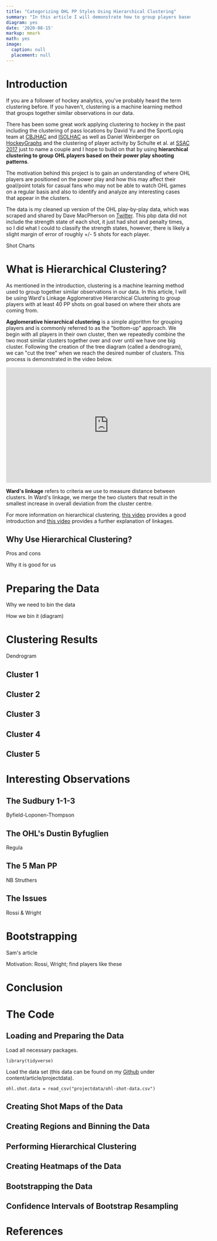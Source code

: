 ```yaml
---
title: "Categorizing OHL PP Styles Using Hierarchical Clustering"
summary: "In this article I will demonstrate how to group players based on their power play shot charts through Ward's Linkage Hierarchical Clustering. Following that I will use bootstrap resampling to generate confidence intervals for each player"
diagram: yes
date: '2020-08-15'
markup: mmark
math: yes
image:
  caption: null
  placement: null
---
```









# Introduction

If you are a follower of hockey analytics, you've probably heard the term clustering before. If you haven't, clustering is a machine learning method that groups together similar observations in our data.

There has been some great work applying clustering to hockey in the past including the clustering of pass locations by David Yu and the SportLogiq team at [CBJHAC](https://www.youtube.com/watch?v=TENd93QJt-8&t=6852s) and [ISOLHAC](https://www.youtube.com/watch?v=Q-kWb6Vshmo&t=1860s) as well as Daniel Weinberger on [HockeyGraphs](https://hockey-graphs.com/2019/09/04/visualizing-and-quantifying-passing-on-the-power-play/) and the clustering of player activity by Schulte et al. at [SSAC 2017](https://www.cs.sfu.ca/~oschulte/files/pubs/sloan-fix.pdf) just to name a couple and I hope to build on that by using **hierarchical clustering to group OHL players based on their power play shooting patterns**.

The motivation behind this project is to gain an understanding of where OHL players are positioned on the power play and how this may affect their goal/point totals for casual fans who may not be able to watch OHL games on a regular basis and also to identify and analyze any interesting cases that appear in the clusters.

The data is my cleaned up version of the OHL play-by-play data, which was scraped and shared by Dave MacPherson on [Twitter](https://twitter.com/davemacp/status/1239306719253204994). This pbp data did not include the strength state of each shot, it just had shot and penalty times, so I did what I could to classify the strength states, however, there is likely a slight margin of error of roughly +/- 5 shots for each player.




Shot Charts

# What is Hierarchical Clustering?

As mentioned in the introduction, clustering is a machine learning method used to group together similar observations in our data. In this article, I will be using Ward's Linkage Agglomerative Hierarchical Clustering to group players with at least 40 PP shots on goal based on where their shots are coming from. 

**Agglomerative hierarchical clustering** is a simple algorithm for grouping players and is commonly referred to as the "bottom-up" approach. We begin with all players in their own cluster, then we repeatedly combine the two most similar clusters together over and over until we have one big cluster. Following the creation of the tree diagram (called a dendrogram), we can "cut the tree" when we reach the desired number of clusters. This process is demonstrated in the video below. 

<iframe width="560" height="315" src="https://www.youtube.com/embed/phtVghlqXT8" frameborder="0" allowfullscreen></iframe>

**Ward's linkage** refers to criteria we use to measure distance between clusters. In Ward's linkage, we merge the two clusters that result in the smallest increase in overall deviation from the cluster centre. 

For more information on hierarchical clustering, [this video](https://www.youtube.com/watch?v=7xHsRkOdVwo) provides a good introduction and [this video](https://www.youtube.com/watch?v=vg1w5ZUF5lA) provides a further explanation of linkages.

## Why Use Hierarchical Clustering?



Pros and cons

Why it is good for us

# Preparing the Data

Why we need to bin the data

How we bin it (diagram)

# Clustering Results

Dendrogram

## Cluster 1

## Cluster 2

## Cluster 3

## Cluster 4

## Cluster 5

# Interesting Observations

## The Sudbury 1-1-3

Byfield-Loponen-Thompson

## The OHL's Dustin Byfuglien

Regula

## The 5 Man PP

NB Struthers

## The Issues

Rossi & Wright

# Bootstrapping

Sam's article

Motivation: Rossi, Wright; find players like these

# Conclusion




# The Code

## Loading and Preparing the Data

Load all necessary packages.

```
library(tidyverse)
```

Load the data set (this data can be found on my [Github](https://github.com/brenkumi/kumihockey) under content/article/projectdata).

```
ohl.shot.data = read_csv("projectdata/ohl-shot-data.csv")
```

## Creating Shot Maps of the Data


## Creating Regions and Binning the Data


## Performing Hierarchical Clustering


## Creating Heatmaps of the Data



## Bootstrapping the Data


## Confidence Intervals of Bootstrap Resampling




# References





